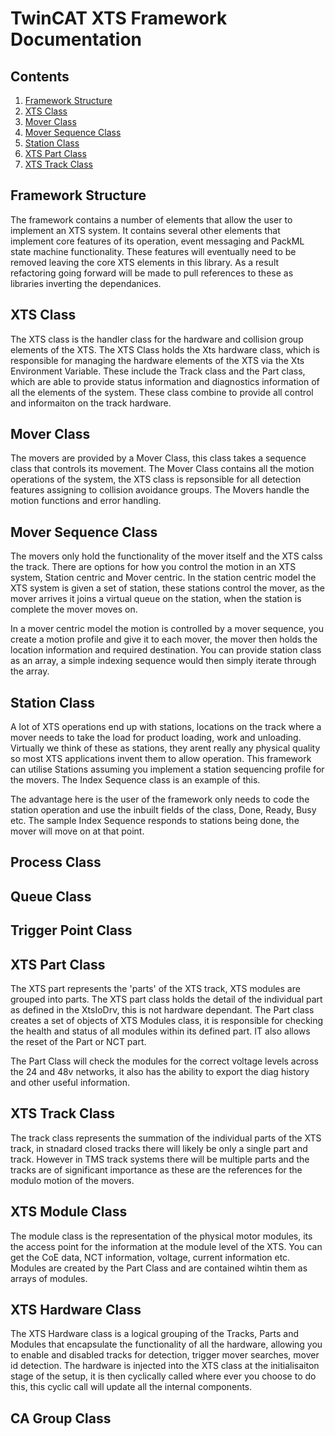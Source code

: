 # TwinCAT XTS Framework Documentation

## Contents

1. [Framework Structure](#framework-structure)
2. [XTS Class](#xts-class)
3. [Mover Class](#mover-class)
4. [Mover Sequence Class](#mover-sequence-class)
5. [Station Class](#station-class)
6. [XTS Part Class](#xts-part-class)
7. [XTS Track Class](#xts-track-class)

## Framework Structure

The framework contains a number of elements that allow the user to implement an XTS system. It contains several other elements that implement core features of its operation, event messaging and PackML state machine functionality. These features will eventually need to be removed leaving the core XTS elements in this library. As a result refactoring going forward will be made to pull references to these as libraries inverting the dependanices. 

## XTS Class

The XTS class is the handler class for the hardware and collision group elements of the XTS. The XTS Class holds the Xts hardware class, which is responsible for managing the hardware elements of the XTS via the Xts Environment Variable. These include the Track class and the Part class, which are able to provide status information and diagnostics information of all the elements of the system. These class combine to provide all control and informaiton on the track hardware.

## Mover Class

The movers are provided by a Mover Class, this class takes a sequence class that controls its movement. The Mover Class contains all the motion operations of the system, the XTS class is repsonsible for all detection features assigning to collision avoidance groups. The Movers handle the motion functions and error handling. 

## Mover Sequence Class

The movers only hold the functionality of the mover itself and the XTS calss the track. There are options for how you control the motion in an XTS system, Station centric and Mover centric. In the station centric model the XTS system is given a set of station, these stations control the mover, as the mover arrives it joins a virtual queue on the station, when the station is complete the mover moves on. 

In a mover centric model the motion is controlled by a mover sequence, you create a motion profile and give it to each mover, the mover then holds the location information and required destination. You can provide station class as an array, a simple indexing sequence would then simply iterate through the array. 

## Station Class

A lot of XTS operations end up with stations, locations on the track where a mover needs to take the load for product loading, work and unloading. Virtually we think of these as stations, they arent really any physical quality so most XTS applications invent them to allow operation. This framework can utilise Stations assuming you implement a station sequencing profile for the movers. The Index Sequence class is an example of this.

The advantage here is the user of the framework only needs to code the station operation and use the inbuilt fields of the class, Done, Ready, Busy etc. The sample Index Sequence responds to stations being done, the mover will move on at that point. 

## Process Class

## Queue Class

## Trigger Point Class

## XTS Part Class

The XTS part represents the 'parts' of the XTS track, XTS modules are grouped into parts. The XTS part class holds the detail of the individual part as defined in the XtsIoDrv, this is not hardware dependant. The Part class creates a set of objects of XTS Modules class, it is responsible for checking the health and status of all modules within its defined part. IT also allows the reset of the Part or NCT part.

The Part Class will check the modules for the correct voltage levels across the 24 and 48v networks, it also has the ability to export the diag history and other useful information.

## XTS Track Class

The track class represents the summation of the individual parts of the XTS track, in stnadard closed tracks there will likely be only a single part and track. However in TMS track systems there will be multiple parts and the tracks are of significant importance as these are the references for the modulo motion of the movers.

## XTS Module Class

The module class is the representation of the physical motor modules, its the access point for the information at the module level of the XTS. You can get the CoE data, NCT information, voltage, current information etc. Modules are created by the Part Class and are contained wihtin them as arrays of modules.

## XTS Hardware Class

The XTS Hardware class is a logical grouping of the Tracks, Parts and Modules that encapsulate the functionality of all the hardware, allowing you to enable and disabled tracks for detection, trigger mover searches, mover id detection. The hardware is injected into the XTS class at the initialisaiton stage of the setup, it is then cyclically called where ever you choose to do this, this cyclic call will update all the internal components.

## CA Group Class
